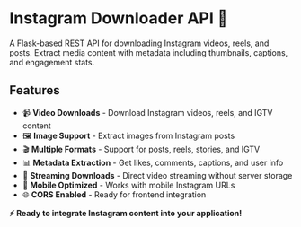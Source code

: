 # Instagram Downloader API 📸

A Flask-based REST API for downloading Instagram videos, reels, and posts. Extract media content with metadata including thumbnails, captions, and engagement stats.

## Features

- 📹 **Video Downloads** - Download Instagram videos, reels, and IGTV content
- 🖼️ **Image Support** - Extract images from Instagram posts  
- 🎬 **Multiple Formats** - Support for posts, reels, stories, and IGTV
- 📊 **Metadata Extraction** - Get likes, comments, captions, and user info
- 🔄 **Streaming Downloads** - Direct video streaming without server storage
- 📱 **Mobile Optimized** - Works with mobile Instagram URLs
- 🌐 **CORS Enabled** - Ready for frontend integration


**⚡ Ready to integrate Instagram content into your application!**
 
 
